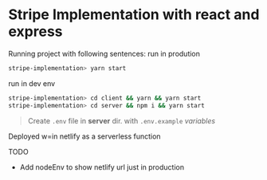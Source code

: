 # Stripe Implementation with react and express

Running project with following sentences:
run in prodution
```bash
stripe-implementation> yarn start
```
run in dev env
```bash
stripe-implementation> cd client && yarn && yarn start
stripe-implementation> cd server && npm i && yarn start
```

> Create `.env` file in **server** dir. with `.env.example` *variables*

Deployed w=in netlify as a serverless function

TODO 
- Add nodeEnv to show netlify url just in production